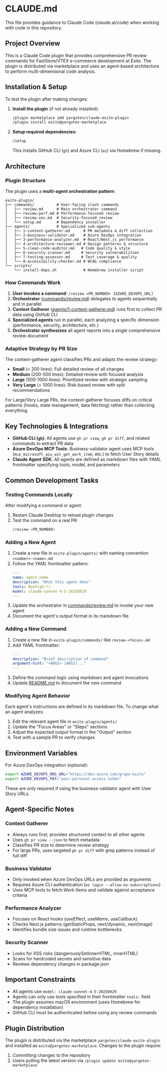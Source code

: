 # CLAUDE.md

This file provides guidance to Claude Code (claude.ai/code) when working with code in this repository.

## Project Overview

This is a Claude Code plugin that provides comprehensive PR review commands for FastStore/VTEX e-commerce development at Exito. The plugin is distributed via marketplace and uses an agent-based architecture to perform multi-dimensional code analysis.

## Installation & Setup

To test the plugin after making changes:

1. **Install the plugin** (if not already installed):
   ```bash
   /plugin marketplace add yargotev/claude-exito-plugin
   /plugin install exito@yargotev-marketplace
   ```

2. **Setup required dependencies**:
   ```bash
   /setup
   ```
   This installs GitHub CLI (`gh`) and Azure CLI (`az`) via Homebrew if missing.

## Architecture

### Plugin Structure

The plugin uses a **multi-agent orchestration pattern**:

```
exito-plugin/
├── commands/          # User-facing slash commands
│   ├── review.md      # Main orchestrator command
│   ├── review-perf.md # Performance-focused review
│   ├── review-sec.md  # Security-focused review
│   └── setup.md       # Dependency installer
├── agents/            # Specialized sub-agents
│   ├── 1-context-gatherer.md      # PR metadata & diff collection
│   ├── 2-business-validator.md    # Azure DevOps integration
│   ├── 3-performance-analyzer.md  # React/Next.js performance
│   ├── 4-architecture-reviewer.md # Design patterns & structure
│   ├── 5-clean-code-auditor.md   # Code quality & style
│   ├── 6-security-scanner.md     # Security vulnerabilities
│   ├── 7-testing-assessor.md     # Test coverage & quality
│   └── 8-accessibility-checker.md # WCAG compliance
└── scripts/
    └── install-deps.sh            # Homebrew installer script
```

### How Commands Work

1. **User invokes a command**: `/review <PR_NUMBER> [AZURE_DEVOPS_URL]`
2. **Orchestrator** ([commands/review.md](exito-plugin/commands/review.md)) delegates to agents sequentially and in parallel
3. **Context Gatherer** ([agents/1-context-gatherer.md](exito-plugin/agents/1-context-gatherer.md)) runs first to collect PR data using GitHub CLI
4. **Specialized agents** run in parallel, each analyzing a specific dimension (performance, security, architecture, etc.)
5. **Orchestrator synthesizes** all agent reports into a single comprehensive review document

### Adaptive Strategy by PR Size

The context-gatherer agent classifies PRs and adapts the review strategy:

- **Small** (< 200 lines): Full detailed review of all changes
- **Medium** (200-500 lines): Detailed review with focused analysis
- **Large** (500-1000 lines): Prioritized review with strategic sampling
- **Very Large** (> 1000 lines): Risk-based review with split recommendations

For Large/Very Large PRs, the context-gatherer focuses diffs on critical patterns (hooks, state management, data fetching) rather than collecting everything.

## Key Technologies & Integrations

- **GitHub CLI (`gh`)**: All agents use `gh pr view`, `gh pr diff`, and related commands to extract PR data
- **Azure DevOps MCP Tools**: Business-validator agent uses MCP tools (`mcp_microsoft_azu_wit_get_work_item`, etc.) to fetch User Story details
- **Claude Agent SDK**: All agents are defined as markdown files with YAML frontmatter specifying tools, model, and parameters

## Common Development Tasks

### Testing Commands Locally

After modifying a command or agent:

1. Restart Claude Desktop to reload plugin changes
2. Test the command on a real PR:
   ```bash
   /review <PR_NUMBER>
   ```

### Adding a New Agent

1. Create a new file in `exito-plugin/agents/` with naming convention `<number>-<name>.md`
2. Follow the YAML frontmatter pattern:
   ```yaml
   ---
   name: agent-name
   description: "What this agent does"
   tools: Bash(gh:*)
   model: claude-sonnet-4-5-20250929
   ---
   ```
3. Update the orchestrator in [commands/review.md](exito-plugin/commands/review.md) to invoke your new agent
4. Document the agent's output format in its markdown file

### Adding a New Command

1. Create a new file in `exito-plugin/commands/` like `review-<focus>.md`
2. Add YAML frontmatter:
   ```yaml
   ---
   description: "Brief description of command"
   argument-hint: "<ARG1> [ARG2]..."
   ---
   ```
3. Define the command logic using markdown and agent invocations
4. Update [README.md](README.md) to document the new command

### Modifying Agent Behavior

Each agent's instructions are defined in its markdown file. To change what an agent analyzes:

1. Edit the relevant agent file in `exito-plugin/agents/`
2. Update the "Focus Areas" or "Steps" sections
3. Adjust the expected output format in the "Output" section
4. Test with a sample PR to verify changes

## Environment Variables

For Azure DevOps integration (optional):

```bash
export AZURE_DEVOPS_ORG_URL="https://dev.azure.com/grupo-exito"
export AZURE_DEVOPS_PAT="your-personal-access-token"
```

These are only required if using the business-validator agent with User Story URLs.

## Agent-Specific Notes

### Context Gatherer
- Always runs first; provides structured context to all other agents
- Uses `gh pr view --json` to fetch metadata
- Classifies PR size to determine review strategy
- For large PRs, uses targeted `gh pr diff` with grep patterns instead of full diff

### Business Validator
- Only invoked when Azure DevOps URLs are provided as arguments
- Requires Azure CLI authentication (`az login --allow-no-subscriptions`)
- Uses MCP tools to fetch Work Items and validate against acceptance criteria

### Performance Analyzer
- Focuses on React hooks (useEffect, useMemo, useCallback)
- Checks Next.js patterns (getStaticProps, next/dynamic, next/image)
- Identifies bundle size issues and runtime bottlenecks

### Security Scanner
- Looks for XSS risks (dangerouslySetInnerHTML, innerHTML)
- Scans for hardcoded secrets and sensitive data
- Reviews dependency changes in package.json

## Important Constraints

- All agents use `model: claude-sonnet-4-5-20250929`
- Agents can only use tools specified in their frontmatter `tools:` field
- The plugin assumes macOS environment (uses Homebrew for dependency installation)
- GitHub CLI must be authenticated before using any review commands

## Plugin Distribution

The plugin is distributed via the marketplace `yargotev/claude-exito-plugin` and installed as `exito@yargotev-marketplace`. Changes to the plugin require:

1. Committing changes to the repository
2. Users pulling the latest version via `/plugin update exito@yargotev-marketplace`
